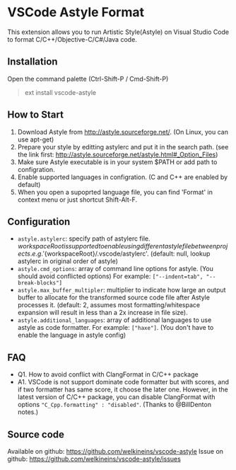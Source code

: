 # VSCode Astyle Format

This extension allows you to run Artistic Style(Astyle) on Visual Studio Code to format C/C++/Objective-C/C#/Java code.

## Installation

Open the command palette (Ctrl-Shift-P / Cmd-Shift-P)

> ext install vscode-astyle

## How to Start

1. Download Astyle from http://astyle.sourceforge.net/. (On Linux, you can use apt-get)
1. Prepare your style by editting astylerc and put it in the search path. (see the link first: http://astyle.sourceforge.net/astyle.html#_Option_Files)
1. Make sure Astyle executable is in your system $PATH or add path to configration. 
1. Enable supported languages in configration. (C and C++ are enabled by default)
1. When you open a supoprted language file, you can find 'Format' in context menu or just shortcut Shift-Alt-F.

## Configuration

- `astyle.astylerc`: specify path of astylerc file. ${workspaceRoot} is supported to enable using different astyle file between projects. e.g. '${workspaceRoot}/.vscode/astylerc'. (default: null, lookup astylerc in original order of astyle)
- `astyle.cmd_options`: array of command line options for astyle. (You should avoid conflicted options) For example: `["--indent=tab", "--break-blocks"]`
- `astyle.max_buffer_multipler`: multiplier to indicate how large an output buffer to allocate for the transformed source code file after Astyle processes it. (default: 2, assumes most formatting/whitespace expansion will result in less than a 2x increase in file size).
- `astyle.additional_languages`: array of additional languages to use astyle as code formatter. For example: `["haxe"]`. (You don't have to enable the language in astyle config)

## FAQ

- Q1. How to avoid conflict with ClangFormat in C/C++ package
- A1. VSCode is not support dominate code formatter but with scores, and if two formatter has same score, it choose the later one. However, in the latest version of C/C++ package, you can disable ClangFormat with options `"C_Cpp.formatting" : "disabled"`. (Thanks to @BillDenton notes.)

## Source code

Available on github: https://github.com/welkineins/vscode-astyle
Issue on github: https://github.com/welkineins/vscode-astyle/issues
